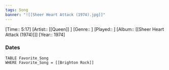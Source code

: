 ```yaml
---
tags: Song  
banner: "![[Sheer Heart Attack (1974).jpg]]"
---
```

[Time:: 5:17]
[Artist:: [[Queen]] ]
[Genre:: ]
[Played:: ]
[Album:: [[Sheer Heart Attack (1974)]]]
[Year:: 1974]
### Dates
````dataview
TABLE Favorite_Song
WHERE Favorite_Song = [[Brighton Rock]]
````